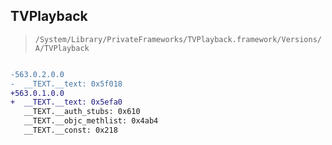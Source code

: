 ## TVPlayback

> `/System/Library/PrivateFrameworks/TVPlayback.framework/Versions/A/TVPlayback`

```diff

-563.0.2.0.0
-  __TEXT.__text: 0x5f018
+563.0.1.0.0
+  __TEXT.__text: 0x5efa0
   __TEXT.__auth_stubs: 0x610
   __TEXT.__objc_methlist: 0x4ab4
   __TEXT.__const: 0x218

```
